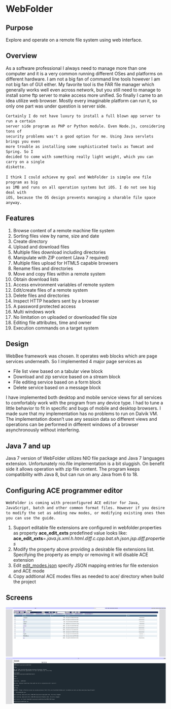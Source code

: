 # WebFolder

## Purpose
Explore and operate on a remote file system using web interface.

## Overview
As a software professional I always need to manage more than one computer and it is a 
very common running different OSes and platforms on different hardware. 
I am not a big fan of command line tools however I am not big fan of GUI either.
 My favorite tool is the FAR file manager which generally works well even across network, 
 but you still need to manage to install some ftp server to make access more unified. 
 So finally I came to an idea utilize web browser. Mostly every imaginable platform can run it, 
 so only one part was under question is server side. 
 
    Certainly I do not have luxury to install a full blown app server to run a certain 
    server side program as PHP or Python module. Even Node.js, considering tons of
    security problems was't a good option for me. Using Java servlets brings you even 
    more trouble as installing some sophisticated tools as Tomcat and Spring. So I 
    decided to come with something really light weight, which you can carry on a single 
    diskette.
    
    I think I could achieve my goal and WebFolder is simple one file program as big 
    as 1MB and runs on all operation systems but iOS. I do not see big deal with 
    iOS, because the OS design prevents managing a sharable file space anyway.
    
## Features

1. Browse content of a remote machine file system     
2. Sorting files view by name, size and date                                                                   
3. Create directory                              
4. Upload and download files                        
5. Multiple files download including directories           
6. Manipulate with ZIP content (Java 7 required)
7. Multiple files upload for HTML5 capable browsers  
8. Rename files and directories                       
9. Move and copy files within a remote system       
10. Obtain download lists                              
11. Access environment variables of remote system      
12. Edit/create files of a remote system               
13. Delete files and directories                                       
14. Inspect HTTP headers sent by a browser              
15. A password protected access                          
16. Multi windows work                                 
17. No limitation on uploaded or downloaded file size  
18. Editing file attributes, time and owner           
19. Execution commands on a target system

## Design

WebBee framework was chosen. It operates web blocks which are page services underneath. So I implemented 4 major page services as
* File list view based on a tabular view block
* Download and zip service based on a stream block
* File editing service based on a form block
* Delete service based on a message block 

I have implemented both desktop and mobile service views for all services to comfortably work with the program from any device type.
 I had to tune a little behavior to fit in specific and bugs of mobile and desktop browsers. I made sure that my implementation has
  no problems to run on Dalvik VM. The implementation doesn’t use any session data so different views and operations can be performed
   in different windows of a browser asynchronously without interfering. 

## Java 7 and up
Java 7 version of WebFolder utilizes NIO file package and Java 7 languages extension. 
Unfortunately nio.file implementation is a bit sluggish. On benefit side it allows operation with zip file content.
The program keeps compatibility with Java 8, but can run on any Java from 6 to 18.


## Configuring ACE programmer editor
    WebFolder is coming with preconfigured ACE editor for Java, JavaScript, batch and other common format files. However if you desire
    to modify the set as adding new modes, or modifying existing ones then you can use the guide.

1. Support editable file extensions are configured in webfolder.properties as property **ace_edit_exts**
        predefined value looks like: **ace_edit_exts**=*.java.js.xml.h.html.diff.c.cpp.bat.sh.json.jsp.diff.properties*
2. Modify the property above providing a desirable file extensions list. Specifying the property as empty or removing it will disable ACE extension</li>
3. Edit [edit_modes.json](https://github.com/drogatkin/webfolder/blob/master/src/html/edit_modes.json) specify JSON mapping entries for file extension and ACE mode
4. Copy addtional ACE modes files as needed to ace/ directory when build the project

## Screens

![a directory view](https://github.com/drogatkin/webfolder/blob/master/doc/screen%20shot1.png?raw=true)
![a console view](https://github.com/drogatkin/webfolder/blob/master/doc/screen%20shot2.png?raw=true)
